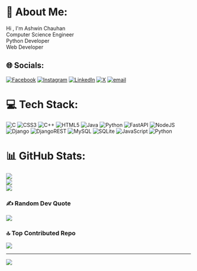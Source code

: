 # 💫 About Me:
Hi , I'm Ashwin Chauhan <br>Computer Science Engineer<br>Python Developer<br>Web Developer


## 🌐 Socials:
[![Facebook](https://img.shields.io/badge/Facebook-%231877F2.svg?logo=Facebook&logoColor=white)](https://facebook.com/https://www.facebook.com/ashwin.chauhan.33633344) [![Instagram](https://img.shields.io/badge/Instagram-%23E4405F.svg?logo=Instagram&logoColor=white)](https://instagram.com/instagram.com/ashwinchauhan89/) [![LinkedIn](https://img.shields.io/badge/LinkedIn-%230077B5.svg?logo=linkedin&logoColor=white)](https://linkedin.com/in/linkedin.com/in/ashwin-chauhan-98648928b/) [![X](https://img.shields.io/badge/X-black.svg?logo=X&logoColor=white)](https://x.com/x.com/AshwinC37780945) [![email](https://img.shields.io/badge/Email-D14836?logo=gmail&logoColor=white)](mailto:ashwinchauhan99408@gmail.com) 

# 💻 Tech Stack:
![C](https://img.shields.io/badge/c-%2300599C.svg?style=for-the-badge&logo=c&logoColor=white) ![CSS3](https://img.shields.io/badge/css3-%231572B6.svg?style=for-the-badge&logo=css3&logoColor=white) ![C++](https://img.shields.io/badge/c++-%2300599C.svg?style=for-the-badge&logo=c%2B%2B&logoColor=white) ![HTML5](https://img.shields.io/badge/html5-%23E34F26.svg?style=for-the-badge&logo=html5&logoColor=white) ![Java](https://img.shields.io/badge/java-%23ED8B00.svg?style=for-the-badge&logo=openjdk&logoColor=white) ![Python](https://img.shields.io/badge/python-3670A0?style=for-the-badge&logo=python&logoColor=ffdd54) ![FastAPI](https://img.shields.io/badge/FastAPI-005571?style=for-the-badge&logo=fastapi) ![NodeJS](https://img.shields.io/badge/node.js-6DA55F?style=for-the-badge&logo=node.js&logoColor=white) ![Django](https://img.shields.io/badge/django-%23092E20.svg?style=for-the-badge&logo=django&logoColor=white) ![DjangoREST](https://img.shields.io/badge/DJANGO-REST-ff1709?style=for-the-badge&logo=django&logoColor=white&color=ff1709&labelColor=gray) ![MySQL](https://img.shields.io/badge/mysql-4479A1.svg?style=for-the-badge&logo=mysql&logoColor=white) ![SQLite](https://img.shields.io/badge/sqlite-%2307405e.svg?style=for-the-badge&logo=sqlite&logoColor=white)  ![JavaScript](https://img.shields.io/badge/javascript-%23323330.svg?style=for-the-badge&logo=javascript&logoColor=%23F7DF1E) ![Python](https://img.shields.io/badge/python-3670A0?style=for-the-badge&logo=python&logoColor=ffdd54) 
# 📊 GitHub Stats:
![](https://github-readme-stats.vercel.app/api?username=Ashwinchauhan89&theme=radical&hide_border=false&include_all_commits=false&count_private=false)<br/>
![](https://nirzak-streak-stats.vercel.app/?user=Ashwinchauhan89&theme=radical&hide_border=false)<br/>
![](https://github-readme-stats.vercel.app/api/top-langs/?username=Ashwinchauhan89&theme=radical&hide_border=false&include_all_commits=false&count_private=false&layout=compact)

### ✍️ Random Dev Quote
![](https://quotes-github-readme.vercel.app/api?type=horizontal&theme=tokyonight)

### 🔝 Top Contributed Repo
![](https://github-contributor-stats.vercel.app/api?username=Ashwinchauhan89&limit=5&theme=dark&combine_all_yearly_contributions=true)

---
[![](https://visitcount.itsvg.in/api?id=Ashwinchauhan89&icon=0&color=8)](https://visitcount.itsvg.in)

<!-- Proudly created with GPRM ( https://gprm.itsvg.in ) -->
  
